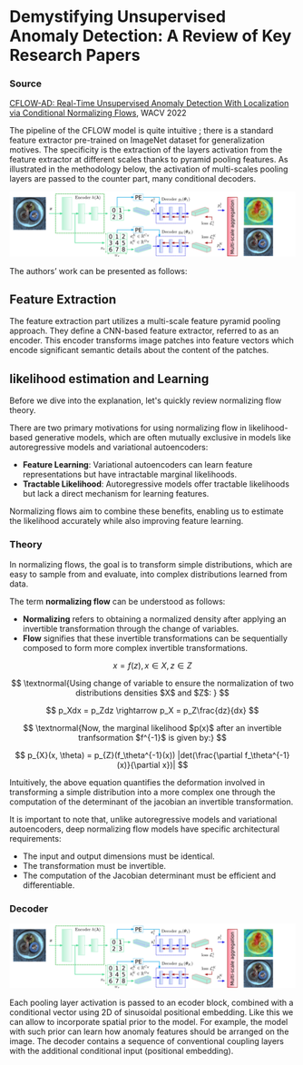 
# Demystifying Unsupervised Anomaly Detection: A Review of Key Research Papers

### Source
[CFLOW-AD: Real-Time Unsupervised Anomaly Detection With Localization via Conditional Normalizing Flows](https://openaccess.thecvf.com/content/WACV2022/html/Gudovskiy_CFLOW-AD_Real-Time_Unsupervised_Anomaly_Detection_With_Localization_via_Conditional_Normalizing_WACV_2022_paper.html), WACV 2022


The pipeline of the CFLOW model is quite intuitive ; there is a standard feature extractor pre-trained on ImageNet dataset for generalization motives. The specificity is the extraction of the layers activation from the feature extractor at different scales thanks to pyramid pooling features. As illustrated in the methodology below, the activation of multi-scales pooling layers are passed to the counter part, many conditional decoders.  

<img src="figures/cflow/pipeline.png" alt="drawing" width="600"/>

The authors’ work can be presented as follows:

## Feature Extraction

The feature extraction part utilizes a multi-scale feature pyramid pooling approach. They define a CNN-based feature extractor, referred to as an encoder. This encoder transforms image patches into feature vectors which encode significant semantic details about the content of the patches. 

## likelihood estimation and Learning

Before we dive into the explanation, let's quickly review normalizing flow theory.

There are two primary motivations for using normalizing flow in likelihood-based generative models, which are often mutually exclusive in models like autoregressive models and variational autoencoders:

- **Feature Learning**: Variational autoencoders can learn feature representations but have intractable marginal likelihoods.
- **Tractable Likelihood**: Autoregressive models offer tractable likelihoods but lack a direct mechanism for learning features.

Normalizing flows aim to combine these benefits, enabling us to estimate the likelihood accurately while also improving feature learning.

### Theory

In normalizing flows, the goal is to transform simple distributions, which are easy to sample from and evaluate, into complex distributions learned from data.

The term **normalizing flow** can be understood as follows:

- **Normalizing** refers to obtaining a normalized density after applying an invertible transformation through the change of variables.
- **Flow** signifies that these invertible transformations can be sequentially composed to form more complex invertible transformations.

$$
x = f(z), x\in X, z \in Z 
$$

$$
\textnormal{Using change of variable to ensure the normalization of two distributions densities $X$ and $Z$: }
$$

$$
p_Xdx = p_Zdz \rightarrow p_X = p_Z\frac{dz}{dx} 
$$

$$
\textnormal{Now, the marginal likelihood $p(x)$ after an invertible tranfsormation $f^{-1}$ is given by:} 
$$

$$
p_{X}(x, \theta) = p_{Z}(f_\theta^{-1}(x)) |det(\frac{\partial f_\theta^{-1}(x)}{\partial x})|
$$

Intuitively, the above equation quantifies the deformation involved in transforming a simple distribution into a more complex one through the computation of the determinant of the jacobian an invertible transformation.

It is important to note that, unlike autoregressive models and variational autoencoders, deep normalizing flow models have specific architectural requirements:

- The input and output dimensions must be identical.
- The transformation must be invertible.
- The computation of the Jacobian determinant must be efficient and differentiable.

### Decoder

<img src="figures/cflow/pipeline.png" alt="drawing" width="600"/>


Each pooling layer activation is passed to an ecoder block, combined with a conditional vector using 2D of sinusoidal positional embedding. Like this we can allow to incorporate spatial prior to the model. For example, the model with such prior can learn how anomaly features should be arranged on the image. The decoder contains a sequence of conventional coupling layers with the additional conditional input (positional embedding).

